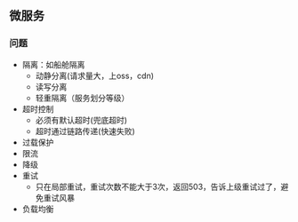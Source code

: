 ## 微服务

### 问题

- 隔离：如船舱隔离
  - 动静分离(请求量大，上oss，cdn)
  - 读写分离
  - 轻重隔离（服务划分等级）
- 超时控制
  - 必须有默认超时(兜底超时)
  - 超时通过链路传递(快速失败)
- 过载保护
- 限流
- 降级
- 重试
  - 只在局部重试，重试次数不能大于3次，返回503，告诉上级重试过了，避免重试风暴
- 负载均衡